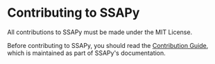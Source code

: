 # Contributing to SSAPy

All contributions to SSAPy must be made under the MIT License.

Before contributing to SSAPy, you should read the [Contribution Guide](), which is maintained as part of SSAPy's documentation.

